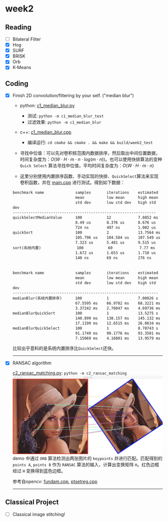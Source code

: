 # week2
## Reading
- [ ] Bilateral Filter
- [x] Hog
- [x] SURF
- [x] BRISK
- [x] Orb
- [x] K-Means

## Coding
  - [x] Finish 2D convolution/filtering by your self. ("median blur")
    - python: [c1_median_blur.py](./c1_median_blur.py)
      - 测试: `python -m c1_median_blur_test` 
      - 过滤效果: `python -m c1_median_blur`
    - c++: [c1_median_blur.cpp](./c1_median_blur.cpp)
      - 编译运行: `cd cmake && cmake . && make && build/week2_test`

    - 寻找中位值：可以先对卷积核范围内数据排序，然后取出中间位置数据，时间复杂度为：$O(W\cdot H\cdot m\cdot n\cdot log(m\cdot n))$。也可以使用快排算法的变种 `Quick Select` 算法寻找中位值，平均时间复杂度为：$O(W\cdot H\cdot m\cdot n)$
    
    - 这里分别使用内置排序函数、手动实现的快排、`QuickSelect`算法来实现卷积函数，并在 [main.cpp](./main.cpp) 进行测试。得到如下数据：
    ```plaintext
    benchmark name              samples       iterations    estimated
                                mean          low mean      high mean
                                std dev       low std dev   high std dev
    ----------------------------------------------------------------
    quickSelectMedianValue      100           12            7.8852 ms
                                8.49 us       8.376 us      8.676 us
                                724 ns        497 ns        1.002 us
    quickSort                   100           2             13.7564 ms
                                105.796 us    104.584 us    107.549 us
                                7.323 us      5.481 us      9.515 us
    sort(系统内置)                100           60            7.77 ms
                                1.672 us      1.653 us      1.718 us
                                140 ns        69 ns         276 ns


    benchmark name              samples       iterations    estimated
                                mean          low mean      high mean
                                std dev       low std dev   high std dev
    -----------------------------------------------------------------
    medianBlur(系统内置排序)      100           1             7.00926 s
                                67.5595 ms    66.9782 ms    68.3221 ms
                                3.37242 ms    2.76047 ms    4.69736 ms
    medianBlurQuickSort         100           1             13.5275 s
                                140.899 ms    138.157 ms    145.132 ms
                                17.1199 ms    12.6515 ms    26.0634 ms
    medianBlurQuickSelect       100           1             8.78743 s
                                91.1749 ms    90.1776 ms    93.3581 ms
                                7.15069 ms    4.16801 ms    13.9579 ms
    ```
    比较出乎意料的是系统内置排序比`QuickSelect`还快。
    ___

  - [x] RANSAC algorithm

    [c2_ransac_matching.py](./c2_ransac_matching.py): `python -m c2_ransac_matching`
    ![结果](result/result.jpg)
    demo 中通过 `ORB` 算法检测出两张图片的 `keypoints` 并进行匹配。匹配得到的`points A`, `points B` 作为 `RANSAC` 算法的输入，计算出变换矩阵 `H`。红色边框经过 `H` 变换得到蓝色边框。

    参考自opencv: [fundam.cpp](https://github.com/opencv/opencv/blob/4.1.0/modules/calib3d/src/fundam.cpp), [ptsetreg.cpp](https://github.com/opencv/opencv/blob/4.1.0/modules/calib3d/src/ptsetreg.cpp)
    ___
## Classical Project
  - [ ] Classical image stitching!